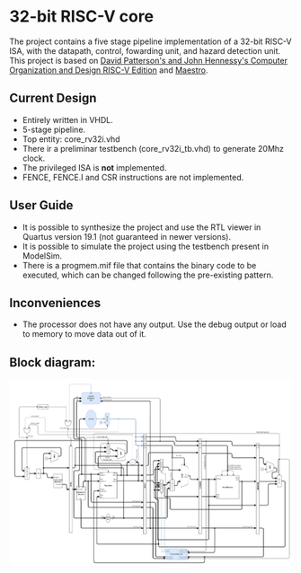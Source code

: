 # 32-bit RISC-V core
The project contains a five stage pipeline implementation of a 32-bit RISC-V ISA, with the datapath, control, fowarding unit, and hazard detection unit.
This project is based on [David Patterson's and John Hennessy's Computer Organization and Design RISC-V Edition](https://www.amazon.com/dp/0128122757) and [Maestro](https://github.com/Artoriuz/maestro).

## Current Design
- Entirely written in VHDL.
- 5-stage pipeline.
- Top entity: core_rv32i.vhd
- There ir a preliminar testbench (core_rv32i_tb.vhd) to generate 20Mhz clock.
- The privileged ISA is **not** implemented.
- FENCE, FENCE.I and CSR instructions are not implemented.

## User Guide
- It is possible to synthesize the project and use the RTL viewer in Quartus version 19.1 (not guaranteed in newer versions).
- It is possible to simulate the project using the testbench present in ModelSim.
- There is a progmem.mif file that contains the binary code to be executed, which can be changed following the pre-existing pattern.

## Inconveniences
- The processor does not have any output. Use the debug output or load to memory to move data out of it.

## Block diagram:
![Alt text](/RISCV32i.png "RISCV32i")
